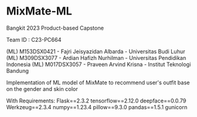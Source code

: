 # MixMate-ML
Bangkit 2023 Product-based Capstone

Team ID : C23-PC664

(ML) M153DSX0421 - Fajri Jeisyazidan Albarda - Universitas Budi Luhur <br />
(ML) M309DSX3077 - Ardian Hafizh Nurhilman - Universitas Pendidikan Indonesia
(ML) M017DSX3057 - Praveen Arvind Krisna - Institut Teknologi Bandung

Implementation of ML model of MixMate to recommend user's outfit base on the gender and skin color

With Requirements:
Flask==2.3.2
tensorflow==2.12.0
deepface==0.0.79
Werkzeug==2.3.4
numpy==1.23.4
pillow==9.3.0
pandas==1.5.1
gunicorn
